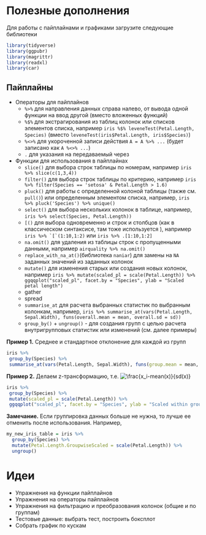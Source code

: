 # Полезные дополнения

Для работы с пайплайнами и графиками загрузите следующие библиотеки

 ```r
library(tidyverse)
library(ggpubr)
library(magrittr)
library(readxl)
library(car)
```

## Пайплайны

* Операторы для пайплайнов
  - `%>%` для направления данных справа налево, от вывода одной функции на ввод другой (вместо вложенных функций)
  - `%$%` для экстрагирования из таблиц колонок или списков элементов списка, например `iris %$% leveneTest(Petal.Length, Species)` (вместо `leveneTest(iris$Petal.Length, iris$Species)`)
  - `%<>%` для укороченной записи действия `A = A %>% ...` (будет записано как `A %<>% ...`)
  - `.` для указания на передаваемый через 
* Функции для использования в пайплайнах
  - `slice()` для выбора строк таблицы по номерам, например `iris %>% slice(c(1,3,4))`
  - `filter()` для выбора строк таблицы по критерию, например `iris %>% filter(Species == 'setosa' & Petal.Length > 1.6)`
  - `pluck()` для работы с определенной колоной таблицы (также см. `pull()`) или определенным элементом списка, например, `iris %>% pluck('Species') %>% unique()`
  - `select()` для выбора несколькиx колонок в таблице, например, `iris %>% select(Species, Petal.Length))`
  - `[()` для выбора одновременно и строк и столбцов (как в классическом синтаксисе, там тоже используется ), например ```iris %>% `[`(1:10,1:2)``` или `iris %>% .[1:10,1:2]`
  - `na.omit()` для удаления из таблицы строк с пропущенными данными, например `airquality %>% na.omit()`
  - `replace_with_na_at()`(библиотека `naniar`) для замены на `NA` заданных значений из заданных колонок
  - `mutate()` для изменения старых или создания новых колонок, например `iris %>% mutate(scaled_pl = scale(Petal.Length)) %>% ggqqplot("scaled_pl", facet.by = "Species", ylab = "Scaled petal length")`
  - gather
  - spread
  - `summarise_at` для расчета выбранных статистик по выбранным колонкам, например, `iris %>% summarise_at(vars(Petal.Length, Sepal.Width), funs(overall.mean = mean, overall.sd = sd))`
  - `group_by()` + `ungroup()` - для создания групп с целью расчета внутригрупповых статистик или изменений (см. далее примеры)
  
**Пример 1.** Среднее и стандартное отклонение для каждой из групп
    
```r
iris %>% 
 group_by(Species) %>% 
 summarise_at(vars(Petal.Length, Sepal.Width), funs(group.mean = mean, group.sd = sd))`
```
 **Пример 2.** Делаем z-трансформацию, т.е. <img src="https://latex.codecogs.com/gif.latex?\fn_cm&space;\frac{x_i-mean(x)}{sd(x)}" title="\frac{x_i-mean(x)}{sd(x)}" />
    
```r
iris %>% 
 group_by(Species) %>% 
 mutate(scaled_pl = scale(Petal.Length)) %>% 
 ggqqplot("scaled_pl", facet.by = "Species", ylab = "Scaled within groups petal length")`
``` 

 **Замечание.** Если группировка данных больше не нужна, то лучше ее отменить после использования. Например,

```r
my_new_iris_table = iris %>% 
  group_by(Species) %>% 
  mutate(Petal.Length.GroupwiseScaled = scale(Petal.Length)) %>%
  ungroup()
```
  

# Идеи

* Упражнения на функции пайплайнов
* Упражнения на операторы пайплайнов
* Упражнения на фильтрацию и преобразования колонок (общие и по группам)
* Тестовые данные: выбрать тест, построить боксплот
* Собрать график по кускам
